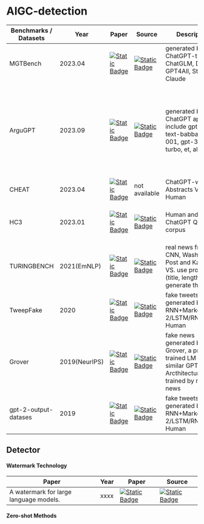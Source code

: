 # AIGC-detection

| Benchmarks / Datasets                                                        | Year     | Paper      | Source     | Description | Types | 
|------------------------------------------------------------------------------|----------|------------|------------|-------------|-------|
| MGTBench                                | 2023.04  | [![Static Badge](https://img.shields.io/badge/paper-%23B31B1B?logo=arxiv&labelColor=grey)](https://arxiv.org/abs/2303.14822)| [![Static Badge](https://img.shields.io/badge/code-black?logo=github)](https://github.com/xinleihe/MGTBench)  | generated by ChatGPT-turbo, ChatGLM, Dolly, GPT4All, StableLM, Claude | essay, Reuters, Writing Prompt |
| ArguGPT                                 | 2023.09  | [![Static Badge](https://img.shields.io/badge/paper-%23B31B1B?logo=arxiv&labelColor=grey)](https://arxiv.org/pdf/2304.07666.pdf)| [![Static Badge](https://img.shields.io/badge/code-black?logo=github)](https://github.com/huhailinguist/ArguGPT) | generated by ChatGPT api include gpt2-xl, text-babbage-001, gpt-3.5-turbo, et, al. | WECC( Written English Corpus of  Chinese Learners), TOEFL writing tasks, GRE writing tasks, and OOD( out-ofdistribution) |
| CHEAT                                   | 2023.04  | [![Static Badge](https://img.shields.io/badge/paper-%23B31B1B?logo=arxiv&labelColor=grey)](https://arxiv.org/abs/2304.12008)| not available | ChatGPT-writtEn Abstracts VS. Human | generate, polish, mix |
| HC3                                     | 2023.01  | [![Static Badge](https://img.shields.io/badge/paper-%23B31B1B?logo=arxiv&labelColor=grey)](https://arxiv.org/abs/2301.07597)| [![Static Badge](https://img.shields.io/badge/code-black?logo=github)](https://github.com/Hello-SimpleAI/chatgpt-comparison-detection) | Human and ChatGPT QA corpus | reddit_eli5, open_qa, wiki_csai, medicine, finance |
| TURINGBENCH                             | 2021(EmNLP) | [![Static Badge](https://img.shields.io/badge/paper-%23B31B1B?logo=arxiv&labelColor=grey)](https://aclanthology.org/2021.findings-emnlp.172/)| [![Static Badge](https://img.shields.io/badge/code-black?logo=github)](https://turingbench.ist.psu.edu/) | real news from CNN, Washington Post and Kaggle VS. use prompt (title, length) to generate the news | news |
| TweepFake                               | 2020  | [![Static Badge](https://img.shields.io/badge/paper-%23B31B1B?logo=arxiv&labelColor=grey)](https://arxiv.org/abs/2008.00036)| [![Static Badge](https://img.shields.io/badge/code-black?logo=github)](https://github.com/tizfa/tweepfake_deepfake_text_detection) | fake tweets generated by RNN+Markov/GPT-2/LSTM/RNN VS. Human | Tweep |
| Grover                                  | 2019(NeurIPS)  | [![Static Badge](https://img.shields.io/badge/paper-%23B31B1B?logo=arxiv&labelColor=grey)](https://arxiv.org/abs/1905.12616)| [![Static Badge](https://img.shields.io/badge/code-black?logo=github)](https://github.com/rowanz/grover) | fake news generated by Grover, a pre-trained LM with similar GPT-2 Arcthitecture  trained by real-news  | news |
| gpt-2-output-datases                    | 2019  | [![Static Badge](https://img.shields.io/badge/paper-%23B31B1B?logo=arxiv&labelColor=grey)](https://openai.com/research/gpt-2-1-5b-release)| [![Static Badge](https://img.shields.io/badge/code-black?logo=github)](https://github.com/openai/gpt-2-output-dataset) | fake tweets generated by RNN+Markov/GPT-2/LSTM/RNN VS. Human | Anything |

## Detector

#### Watermark Technology

| Paper                      |      Year     |      Paper           |     Source           |
|----------------------------|---------------|----------------------|----------------------|
| A watermark for large language models.  |  xxxx   | [![Static Badge](https://img.shields.io/badge/paper-%23B31B1B?logo=arxiv&labelColor=grey)](https://arxiv.org/abs/2301.10226) | [![Static Badge](https://img.shields.io/badge/code-black?logo=github)](https://github.com/jwkirchenbauer/lm-watermarking)  |                                                                                                          |

#### Zero-shot Methods
